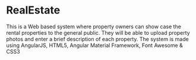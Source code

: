 # RealEstate
This is a Web based system where property owners can show case the rental properties to the general public. They will be able to upload property photos and enter a brief description of each property.
The system is made using AngularJS, HTML5, Angular Material Framework, Font Awesome & CSS3
